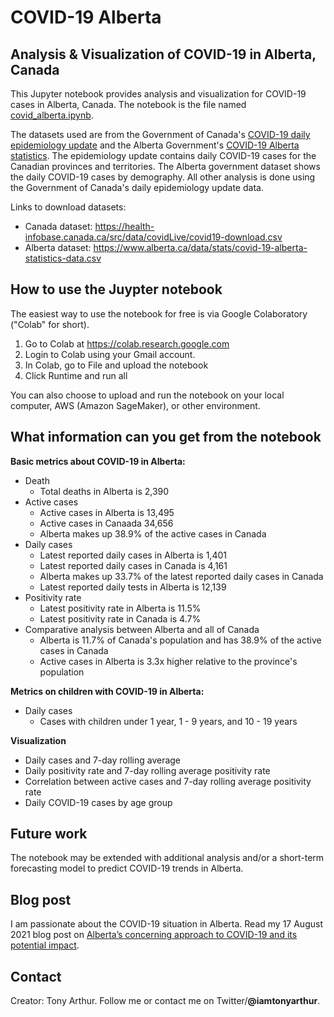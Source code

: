# COVID-19 Alberta 
## Analysis & Visualization of COVID-19 in Alberta, Canada

This Jupyter notebook provides analysis and visualization for COVID-19 cases in Alberta, Canada. The notebook is the file named [covid_alberta.ipynb](https://github.com/iamtonyarthur/covid19-alberta/blob/main/covid_alberta.ipynb).

The datasets used are from the Government of Canada's [COVID-19 daily epidemiology update](https://health-infobase.canada.ca/covid-19/epidemiological-summary-covid-19-cases.html) and the Alberta Government's [COVID-19 Alberta statistics](https://www.alberta.ca/stats/covid-19-alberta-statistics.htm). The epidemiology update contains daily COVID-19 cases for the Canadian provinces and territories. The Alberta government dataset shows the daily COVID-19 cases by demography. All other analysis is done using the Government of Canada's daily epidemiology update data.

Links to download datasets:
* Canada dataset: https://health-infobase.canada.ca/src/data/covidLive/covid19-download.csv
* Alberta dataset: https://www.alberta.ca/data/stats/covid-19-alberta-statistics-data.csv 

## How to use the Juypter notebook

The easiest way to use the notebook for free is via Google Colaboratory ("Colab" for short). 
1. Go to Colab at https://colab.research.google.com
2. Login to Colab using your Gmail account. 
3. In Colab, go to File and upload the notebook
4. Click Runtime and run all

You can also choose to upload and run the notebook on your local computer, AWS (Amazon SageMaker), or other environment.

## What information can you get from the notebook

**Basic metrics about COVID-19 in Alberta:**
 - Death
	 - Total deaths in Alberta is 2,390 
 - Active cases
     - Active cases in Alberta is 13,495
     - Active cases in Canaada 34,656
     - Alberta makes up 38.9% of the active cases in Canada 
- Daily cases
     - Latest reported daily cases in Alberta is 1,401 
     - Latest reported daily cases in Canada is 4,161 
     - Alberta makes up 33.7% of the latest reported daily cases in Canada 
     - Latest reported daily tests in Alberta is 12,139 
 - Positivity rate
     - Latest positivity rate in Alberta is 11.5% 
     - Latest positivity rate in Canada is 4.7%
 - Comparative analysis between Alberta and all of Canada
     - Alberta is 11.7% of Canada's population and has 38.9% of the active cases in Canada
     - Active cases in Alberta is 3.3x higher relative to the province's population

**Metrics on children with COVID-19 in Alberta:**
 - Daily cases
	 - Cases with children under 1 year, 1 - 9 years, and 10 - 19 years

**Visualization**

 - Daily cases and 7-day rolling average
 - Daily positivity rate and 7-day rolling average positivity rate
 - Correlation between active cases and 7-day rolling average positivity rate
 - Daily COVID-19 cases by age group

## Future work
The notebook may be extended with additional analysis and/or a short-term forecasting model to predict COVID-19 trends in Alberta.

## Blog post
I am passionate about the COVID-19 situation in Alberta. Read my 17 August 2021 blog post on [Alberta’s concerning approach to COVID-19 and its potential impact](https://skills4ever.com/albertas-concerning-approach-to-covid-19-and-its-potential-impact-12300e780e7b).

## Contact

Creator: Tony Arthur. Follow me or contact me on Twitter/**@iamtonyarthur**.


